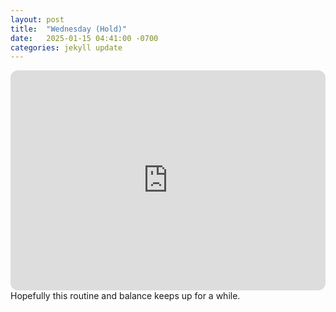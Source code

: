 ```yaml
---
layout: post
title:  "Wednesday (Hold)"
date:   2025-01-15 04:41:00 -0700
categories: jekyll update
---
```

<iframe style="border-radius:12px" src="https://open.spotify.com/embed/playlist/33mWOCO3DAso43eVLcbfcP?utm_source=generator" width="100%" height="352" frameBorder="0" allowfullscreen="" allow="autoplay; clipboard-write; encrypted-media; fullscreen; picture-in-picture" loading="lazy"></iframe>
Hopefully this routine and balance keeps up for a while.
